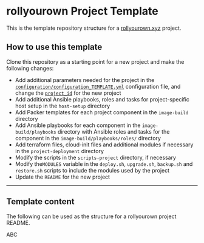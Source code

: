 # rollyourown Project Template

This is the template repository structure for a [rollyourown.xyz](https://rollyourown.xyz) project.

## How to use this template

Clone this repository as a starting point for a new project and make the following changes:

- Add additional parameters needed for the project in the [`configuration/configuration_TEMPLATE.yml`](./configuration/configuration_TEMPLATE.yml) configuration file, and change the [`project_id`](http://rollyourown.xyz/collaborate/project_and_module_development/project_structure/#the-project_id) for the new project
- Add additional Ansible playbooks, roles and tasks for project-specific host setup in the `host-setup` directory
- Add Packer templates for each project component in the `image-build` directory
- Add Ansible playbooks for each component in the `image-build/playbooks` directory with Ansible roles and tasks for the component in the `image-build/playbooks/roles/` directory
- Add terraform files, cloud-init files and additional modules if necessary in the `project-deployment` directory
- Modify the scripts in the `scripts-project` directory, if necessary
- Modify the`MODULES` variable in the `deploy.sh`, `upgrade.sh`, `backup.sh` and `restore.sh` scripts to include the modules used by the project
- Update the `README` for the new project

---

## **Template content**

The following can be used as the structure for a rollyourown project README.

ABC
